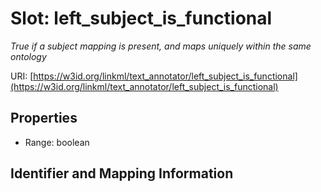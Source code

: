 # Slot: left_subject_is_functional
_True if a subject mapping is present, and maps uniquely within the same ontology_


URI: [https://w3id.org/linkml/text_annotator/left_subject_is_functional](https://w3id.org/linkml/text_annotator/left_subject_is_functional)



<!-- no inheritance hierarchy -->


## Properties

 * Range: boolean



## Identifier and Mapping Information





